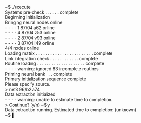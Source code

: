 ~$ ./execute  
Systems pre-check . . . . . . complete  
Beginning Initialization  
Bringing neural nodes online  
\- - - - 1 87/04 a62 online   
\- - - - 4 87/04 z53 online  
\- - - - 2 87/04 v93 online   
\- - - - 3 87/04 i49 online  
4/4 nodes online  
Loading matrix  . . . . . . . . . . . . . . . . . . . . . . . . complete  
Link integration check . . . . . . . . . . . . complete  
Routine loading  . . . . . . . . . . . . . . . . . . . . complete  
\- - - - warning: ignored 83 incomplete routines  
Priming neural bank . . . complete  
Primary initialization sequence complete  
Please specify source.  
\> net3 96/b2 a74  
Data extraction initialized  
\- - - - warning: unable to estimate time to completion.  
\> Continue? (y/n) ~$ y  
Data extraction running. Estimated time to completion: (unknown)  
~$ ▌
